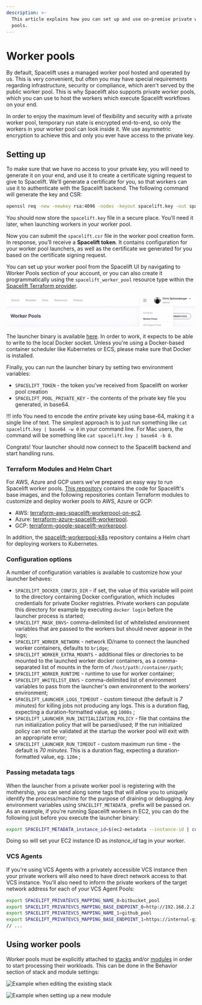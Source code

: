 ```yaml
---
description: >-
  This article explains how you can set up and use on-premise private worker
  pools.
---
```


# Worker pools

By default, Spacelift uses a managed worker pool hosted and operated by us. This is very convenient, but often you may have special requirements regarding infrastructure, security or compliance, which aren't served by the public worker pool. This is why Spacelift also supports private worker pools, which you can use to host the workers which execute Spacelift workflows on your end.

In order to enjoy the maximum level of flexibility and security with a private worker pool, temporary run state is encrypted end-to-end, so only the workers in your worker pool can look inside it. We use asymmetric encryption to achieve this and only you ever have access to the private key.

## Setting up

To make sure that we have no access to your private key, you will need to generate it on your end, and use it to create a certificate signing request to give to Spacelift. We'll generate a certificate for you, so that workers can use it to authenticate with the Spacelift backend. The following command will generate the key and CSR:

```bash
openssl req -new -newkey rsa:4096 -nodes -keyout spacelift.key -out spacelift.csr
```

You should now store the `spacelift.key` file in a secure place. You’ll need it later, when launching workers in your worker pool.

Now you can submit the `spacelift.csr` file in the worker pool creation form. In response, you’ll receive a **Spacelift token**. It contains configuration for your worker pool launchers, as well as the certificate we generated for you based on the certificate signing request.

You can set up your worker pool from the Spacelift UI by navigating to Worker Pools section of your account, or you can also create it programmatically using the `spacelift_worker_pool` resource type within the [Spacelift Terraform provider](../vendors/terraform/terraform-provider.md).

![](<../assets/screenshots/Screen Shot 2022-02-17 at 3.13.38 PM.png>)

The launcher binary is available [here](https://downloads.spacelift.io/spacelift-launcher). In order to work, it expects to be able to write to the local Docker socket. Unless you're using a Docker-based container scheduler like Kubernetes or ECS, please make sure that Docker is installed.

Finally, you can run the launcher binary by setting two environment variables:

- `SPACELIFT_TOKEN` - the token you’ve received from Spacelift on worker pool creation
- `SPACELIFT_POOL_PRIVATE_KEY` - the contents of the private key file you generated, in base64.

!!! info
    You need to encode the _entire_ private key using base-64, making it a single line of text. The simplest approach is to just run something like `cat spacelift.key | base64 -w 0` in your command line. For Mac users, the command will be something like `cat spacelift.key | base64 -b 0`.

Congrats! Your launcher should now connect to the Spacelift backend and start handling runs.

### Terraform Modules and Helm Chart

For AWS, Azure and GCP users we've prepared an easy way to run Spacelift worker pools. [This repository](https://github.com/spacelift-io/spacelift-worker-image) contains the code for Spacelift's base images, and the following repositories contain Terraform modules to customize and deploy worker pools to AWS, Azure or GCP:

- AWS: [terraform-aws-spacelift-workerpool-on-ec2](https://github.com/spacelift-io/terraform-aws-spacelift-workerpool-on-ec2).
- Azure: [terraform-azure-spacelift-workerpool](https://github.com/spacelift-io/terraform-azure-spacelift-workerpool).
- GCP: [terraform-google-spacelift-workerpool](https://github.com/spacelift-io/terraform-google-spacelift-workerpool).

In addition, the [spacelift-workerpool-k8s](https://github.com/spacelift-io/spacelift-workerpool-k8s) repository contains a Helm chart for deploying workers to Kubernetes.

### Configuration options

A number of configuration variables is available to customize how your launcher behaves:

- `SPACELIFT_DOCKER_CONFIG_DIR` - if set, the value of this variable will point to the directory containing Docker configuration, which includes credentials for private Docker registries. Private workers can populate this directory for example by executing `docker login` before the launcher process is started;
- `SPACELIFT_MASK_ENVS`- comma-delimited list of whitelisted environment variables that are passed to the workers but should never appear in the logs;
- `SPACELIFT_WORKER_NETWORK` - network ID/name to connect the launched worker containers, defaults to `bridge`;
- `SPACELIFT_WORKER_EXTRA_MOUNTS` - additional files or directories to be mounted to the launched worker docker containers, as a comma-separated list of mounts in the form of `/host/path:/container/path`;
- `SPACELIFT_WORKER_RUNTIME` - runtime to use for worker container;
- `SPACELIFT_WHITELIST_ENVS` - comma-delimited list of environment variables to pass from the launcher's own environment to the workers' environment;
- `SPACELIFT_LAUNCHER_LOGS_TIMEOUT` - custom timeout (the default is _7 minutes_) for killing jobs not producing any logs. This is a duration flag, expecting a duration-formatted value, eg `1000s` ;
- `SPACELIFT_LAUNCHER_RUN_INITIALIZATION_POLICY` - file that contains the run initialization policy that will be parsed/used; If the run initialized policy can not be validated at the startup the worker pool will exit with an appropriate error;
- `SPACELIFT_LAUNCHER_RUN_TIMEOUT` - custom maximum run time - the default is _70 minutes_. This is a duration flag, expecting a duration-formatted value, eg. `120m` ;

### Passing metadata tags

When the launcher from a private worker pool is registering with the mothership, you can send along some tags that will allow you to uniquely identify the process/machine for the purpose of draining or debugging. Any environment variables using `SPACELIFT_METADATA_` prefix will be passed on. As an example, if you're running Spacelift workers in EC2, you can do the following just before you execute the launcher binary:

```bash
export SPACELIFT_METADATA_instance_id=$(ec2-metadata --instance-id | cut -d ' ' -f2)
```

Doing so will set your EC2 instance ID as _instance\_id_ tag in your worker.

### VCS Agents

If you're using VCS Agents with a privately accessible VCS instance then your private workers will also need to have direct network access to that VCS instance. You'll also need to inform the private workers of the target network address for each of your VCS Agent Pools:

```bash
export SPACELIFT_PRIVATEVCS_MAPPING_NAME_0=bitbucket_pool
export SPACELIFT_PRIVATEVCS_MAPPING_BASE_ENDPOINT_0=http://192.168.2.2
export SPACELIFT_PRIVATEVCS_MAPPING_NAME_1=github_pool
export SPACELIFT_PRIVATEVCS_MAPPING_BASE_ENDPOINT_1=https://internal-github.net
// ...
```

## Using worker pools

Worker pools must be explicitly attached to [stacks](stack/) and/or [modules](../vendors/terraform/module-registry.md) in order to start processing their workloads. This can be done in the Behavior section of stack and module settings:

![Example when editing the existing stack](../assets/screenshots/Edit_stack_·_Managed_stack.png)

![Example when setting up a new module](<../assets/screenshots/New_module_·_marcinwyszynski (1).png>)
